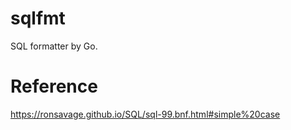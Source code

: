 # sqlfmt
SQL formatter by Go.

# Reference
https://ronsavage.github.io/SQL/sql-99.bnf.html#simple%20case
